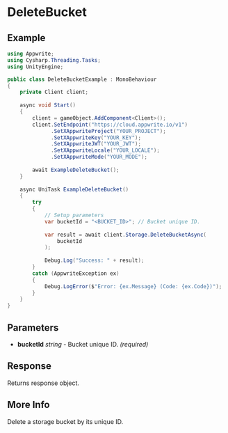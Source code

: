 # DeleteBucket

## Example

```csharp
using Appwrite;
using Cysharp.Threading.Tasks;
using UnityEngine;

public class DeleteBucketExample : MonoBehaviour
{
    private Client client;
    
    async void Start()
    {
        client = gameObject.AddComponent<Client>();
        client.SetEndpoint("https://cloud.appwrite.io/v1")
              .SetXAppwriteProject("YOUR_PROJECT");
              .SetXAppwriteKey("YOUR_KEY");
              .SetXAppwriteJWT("YOUR_JWT");
              .SetXAppwriteLocale("YOUR_LOCALE");
              .SetXAppwriteMode("YOUR_MODE");
        
        await ExampleDeleteBucket();
    }
    
    async UniTask ExampleDeleteBucket()
    {
        try
        {
            // Setup parameters
            var bucketId = "<BUCKET_ID>"; // Bucket unique ID.
            
            var result = await client.Storage.DeleteBucketAsync(
                bucketId
            );
            
            Debug.Log("Success: " + result);
        }
        catch (AppwriteException ex)
        {
            Debug.LogError($"Error: {ex.Message} (Code: {ex.Code})");
        }
    }
}
```

## Parameters

- **bucketId** *string* - Bucket unique ID. *(required)*

## Response

Returns response object.
## More Info

Delete a storage bucket by its unique ID.
